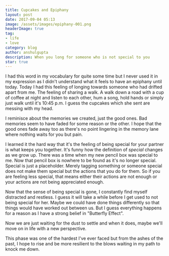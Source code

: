 ```yaml
---
title: Cupcakes and Epiphany
layout: post
date: 2017-09-04 05:13
image: /assets/images/epiphany-001.png
headerImage: true
tag:
- life
- love
category: blog
author: anshulgupta
description: When you long for someone who is not special to you
star: true
---
```


I had this word in my vocabulary for quite some time but I never used it in my expression as I didn't understand what it feels to have an epiphany until today. Today I had this feeling of longing towards someone who had drifted apart from me. The feeling of sharing a walk. A walk down a road with a cup of coffee at night and listen to each other, hum a song, hold hands or simply just walk until it's 10:45 p.m. I guess the cupcakes which she sent are messing with my head.

I reminisce about the memories we created, just the good ones. Bad memories seem to have faded for some reason or the other. I hope that the good ones fade away too as there's no point lingering in the memory lane where nothing waits for you but pain.

I learned it the hard way that it's the feeling of being special for your partner is what keeps you together. It's funny how the definition of _special_ changes as we grow up. There was a time when my new pencil box was special to me. Now that pencil box is nowhere to be found as it's no longer special. Special is just a placeholder. Merely tagging something or someone special does not make them special but the actions that you do for them. So if you are feeling less special, that means either their actions are not enough or your actions are not being appreciated enough.

Now that the sense of being special is gone, I constantly find myself distracted and restless. I guess it will take a while before I get used to not being special for her. Maybe we could have done things differently so that things would have worked out between us. But I guess everything happens for a reason as I have a strong belief in "Butterfly Effect".

Now we are just waiting for the dust to settle and when it does, maybe we'll move on in life with a new perspective.

This phase was one of the hardest I've ever faced but from the ashes of the past, I hope to rise and be more resilient to the blows waiting in my path to knock me down.

